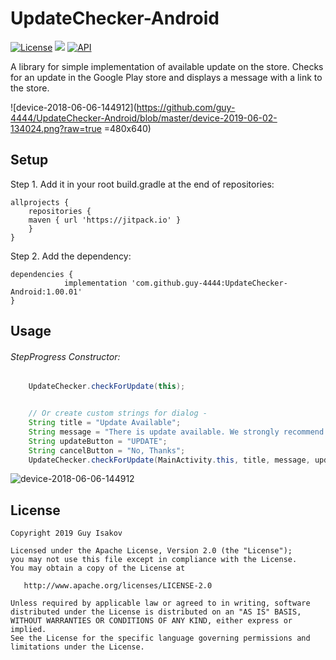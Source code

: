 # UpdateChecker-Android
[![License](https://img.shields.io/badge/License-Apache%202.0-blue.svg)](https://github.com/vlad1m1r990/Lemniscate/blob/master/LICENSE)
[![](https://jitpack.io/v/guy-4444/UpdateChecker-Android.svg)](https://jitpack.io/#guy-4444/UpdateChecker-Android)
[![API](https://img.shields.io/badge/API-18%2B-green.svg?style=flat)]()

A library for simple implementation of available update on the store.
Checks for an update in the Google Play store and displays a message with a link to the store.


![device-2018-06-06-144912](https://github.com/guy-4444/UpdateChecker-Android/blob/master/device-2019-06-02-134024.png?raw=true =480x640)

## Setup
Step 1. Add it in your root build.gradle at the end of repositories:
```
allprojects {
    repositories {
	maven { url 'https://jitpack.io' }
    }
}
```

Step 2. Add the dependency:

```
dependencies {
	        implementation 'com.github.guy-4444:UpdateChecker-Android:1.00.01'
}
```
## Usage

###### StepProgress Constructor:
```java
    UpdateChecker.checkForUpdate(this);


    // Or create custom strings for dialog - 
    String title = "Update Available";
    String message = "There is update available. We strongly recommend you update to the latest version.";
    String updateButton = "UPDATE";
    String cancelButton = "No, Thanks";
    UpdateChecker.checkForUpdate(MainActivity.this, title, message, updateButton, cancelButton);

```

![device-2018-06-06-144912](https://github.com/guy-4444/SmartRateUsDialog-Android/blob/master/desc.png?raw=true)


## License

    Copyright 2019 Guy Isakov

    Licensed under the Apache License, Version 2.0 (the "License");
    you may not use this file except in compliance with the License.
    You may obtain a copy of the License at

       http://www.apache.org/licenses/LICENSE-2.0

    Unless required by applicable law or agreed to in writing, software
    distributed under the License is distributed on an "AS IS" BASIS,
    WITHOUT WARRANTIES OR CONDITIONS OF ANY KIND, either express or implied.
    See the License for the specific language governing permissions and
    limitations under the License.


